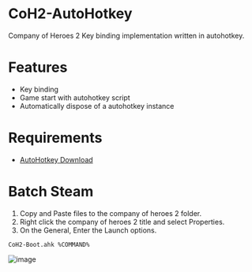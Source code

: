 # CoH2-AutoHotkey
Company of Heroes 2 Key binding implementation written in autohotkey.

# Features
- Key binding
- Game start with autohotkey script
- Automatically dispose of a autohotkey instance

# Requirements
- [AutoHotkey Download](https://www.autohotkey.com/download/)

# Batch Steam
1. Copy and Paste files to the company of heroes 2 folder.
1. Right click the company of heroes 2 title and select Properties.
2. On the General, Enter the Launch options.

``
CoH2-Boot.ahk %COMMAND%
``

![image](https://github.com/Mochacola500/CoH2-Autohotkey/assets/54413553/d1ab5d67-86b8-4d1e-a499-66e179626c20)
